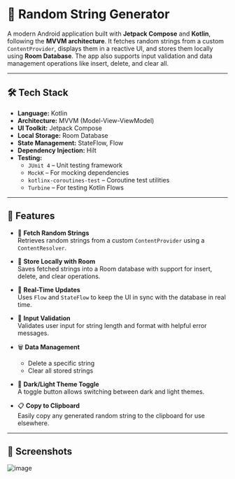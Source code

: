 # 📱 Random String Generator

A modern Android application built with **Jetpack Compose** and **Kotlin**, following the **MVVM architecture**. It fetches random strings from a custom `ContentProvider`, displays them in a reactive UI, and stores them locally using **Room Database**. The app also supports input validation and data management operations like insert, delete, and clear all.

---

## 🛠 Tech Stack

- **Language:** Kotlin
- **Architecture:** MVVM (Model-View-ViewModel)
- **UI Toolkit:** Jetpack Compose
- **Local Storage:** Room Database
- **State Management:** StateFlow, Flow
- **Dependency Injection:** Hilt
- **Testing:**
  - `JUnit 4` – Unit testing framework  
  - `MockK` – For mocking dependencies  
  - `kotlinx-coroutines-test` – Coroutine test utilities  
  - `Turbine` – For testing Kotlin Flows  

---

## 🎯 Features

- 🔢 **Fetch Random Strings**  
  Retrieves random strings from a custom `ContentProvider` using a `ContentResolver`.

- 💾 **Store Locally with Room**  
  Saves fetched strings into a Room database with support for insert, delete, and clear operations.

- 🧠 **Real-Time Updates**  
  Uses `Flow` and `StateFlow` to keep the UI in sync with the database in real time.

- 📝 **Input Validation**  
  Validates user input for string length and format with helpful error messages.

- 🗑️ **Data Management**  
  - Delete a specific string  
  - Clear all stored strings

- 🌙 **Dark/Light Theme Toggle**  
  A toggle button allows switching between dark and light themes.

- 📋 **Copy to Clipboard**  
  Easily copy any generated random string to the clipboard for use elsewhere.

---

## 📸 Screenshots

![image](https://github.com/user-attachments/assets/d60bb79d-f27a-4eb7-9be4-21dec0255189)

